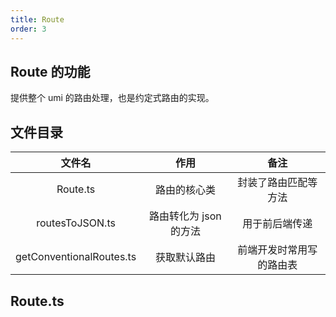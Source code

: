```yaml
---
title: Route
order: 3
---
```


## Route 的功能

提供整个 umi 的路由处理，也是约定式路由的实现。

## 文件目录

|          文件名          |          作用          |           备注           |
| :----------------------: | :--------------------: | :----------------------: |
|         Route.ts         |      路由的核心类      |   封装了路由匹配等方法   |
|     routesToJSON.ts      | 路由转化为 json 的方法 |      用于前后端传递      |
| getConventionalRoutes.ts |      获取默认路由      | 前端开发时常用写的路由表 |

## Route.ts
